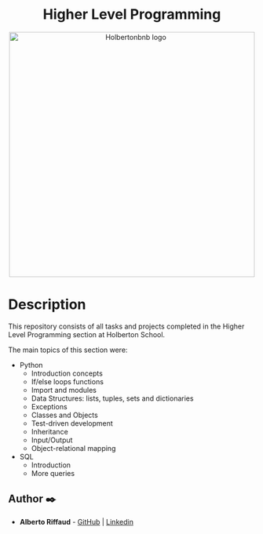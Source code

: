 <h1 align="center">Higher Level Programming</h1>

<p align="center">
  <img src="https://i.imgur.com/nAfPJKR.png"
       alt="Holbertonbnb logo"
       width="500"
  >
</p>

# Description
This repository consists of all tasks and projects completed in the Higher Level Programming section at Holberton School.

The main topics of this section were:
* Python
  * Introduction concepts
  * If/else loops functions
  * Import and modules
  * Data Structures: lists, tuples, sets and dictionaries
  * Exceptions
  * Classes and Objects
  * Test-driven development
  * Inheritance
  * Input/Output
  * Object-relational mapping
* SQL
  * Introduction
  * More queries


## Author :black_nib:

- **Alberto Riffaud** - [GitHub](https://github.com/alriffaud) | [Linkedin](https://www.linkedin.com/in/alberto-riffaud)

